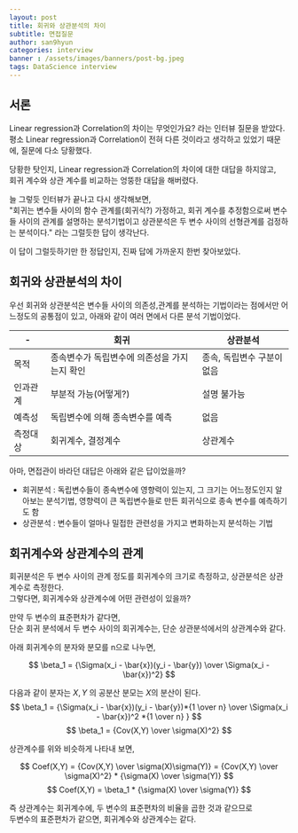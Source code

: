 ```yaml
---
layout: post
title: 회귀와 상관분석의 차이
subtitle: 면접질문
author: san9hyun
categories: interview 
banner : /assets/images/banners/post-bg.jpeg
tags: DataScience interview 
---
```


## 서론

Linear regression과 Correlation의 차이는 무엇인가요? 라는 인터뷰 질문을 받았다.<br>
평소 Linear regression과 Correlation이 전혀 다른 것이라고 생각하고 있었기 때문에, 질문에 다소 당황했다.<br>

당황한 탓인지, Linear regression과 Correlation의 차이에 대한 대답을 하지않고,<br>
회귀 계수와 상관 계수를 비교하는 엉뚱한 대답을 해버렸다.<br>

늘 그렇듯 인터뷰가 끝나고 다시 생각해보면,<br>
"회귀는 변수들 사이의 함수 관계를(회귀식?) 가정하고, 회귀 계수를 추정함으로써 변수들 사이의 관계를 설명하는 분석기법이고 상관분석은 두 변수 사이의 선형관계를 검정하는 분석이다." 라는 그럴듯한 답이 생각난다.

이 답이 그럴듯하기만 한 정답인지, 진짜 답에 가까운지 한번 찾아보았다.

## 회귀와 상관분석의 차이

우선 회귀와 상관분석은 변수들 사이의 의존성,관계를 분석하는 기법이라는 점에서만 어느정도의 공통점이 있고, 아래와 같이 여러 면에서 다른 분석 기법이었다.

|-|회귀|상관분석|
|---|---|---|
|목적|종속변수가 독립변수에 의존성을 가지는지 확인|종속, 독립변수 구분이 없음|
|인과관계|부분적 가능(어떻게?)|설명 불가능|
|예측성|독립변수에 의해 종속변수를 예측|없음|
|측정대상|회귀계수, 결정계수|상관계수|


아마, 면접관이 바라던 대답은 아래와 같은 답이었을까?

- 회귀분석 : 독립변수들이 종속변수에 영향력이 있는지, 그 크기는 어느정도인지 알아보는 분석기법, 영향력이 큰 독립변수들로 만든 회귀식으로 종속 변수를 예측하기도 함
- 상관분석 : 변수들이 얼마나 밀접한 관련성을 가지고 변화하는지 분석하는 기법 

## 회귀계수와 상관계수의 관계 

회귀분석은 두 변수 사이의 관계 정도를 회귀계수의 크기로 측정하고, 상관분석은 상관계수로 측정한다.<br>
그렇다면, 회귀계수와 상관계수에 어떤 관련성이 있을까?<br> 

만약 두 변수의 표준편차가 같다면,<br>
단순 회귀 분석에서 두 변수 사이의 회귀계수는, 단순 상관분석에서의 상관계수와 같다. <br>

아래 회귀계수의 분자와 분모를 n으로 나누면,

$$ \beta_1 = {\Sigma(x_i - \bar{x})(y_i - \bar{y}) \over \Sigma(x_i - \bar{x})^2}  $$

다음과 같이 분자는 $X,Y$ 의 공분산 분모는 $X$의 분산이 된다.
$$ \beta_1 = {\Sigma(x_i - \bar{x})(y_i - \bar{y})*{1 \over n} \over \Sigma(x_i - \bar{x})^2 *{1 \over n} }  $$
$$ \beta_1 = {Cov(X,Y) \over \sigma(X)^2}  $$

상관계수를 위와 비슷하게 나타내 보면,<br>

$$ Coef(X,Y) = {Cov(X,Y) \over \sigma(X)\sigma(Y)} =  {Cov(X,Y) \over \sigma(X)^2} * {\sigma(X) \over \sigma(Y)}  $$
$$ Coef(X,Y) =  \beta_1 * {\sigma(X) \over \sigma(Y)}  $$

즉 상관계수는 회귀계수에, 두 변수의 표준편차의 비율을 곱한 것과 같으므로<br>
두변수의 표준편차가 같으면, 회귀계수와 상관계수는 같다.
